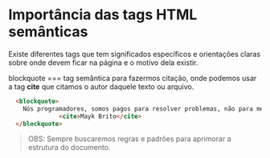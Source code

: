 # Importância das tags HTML semânticas

Existe diferentes tags que tem significados específicos e orientações claras sobre onde devem ficar na página e o motivo dela existir.

blockquote === tag semântica para fazermos citação, onde podemos usar a tag **cite** que citamos o autor daquele texto ou arquivo.

```HTML
  <blockquote>
    Nós programadores, somos pagos para resolver problemas, não para memorizar soluções.
              <cite>Mayk Brito</cite>
  </blockquote>
```

> OBS: Sempre buscaremos regras e padrões para aprimorar a estrutura do documento.
